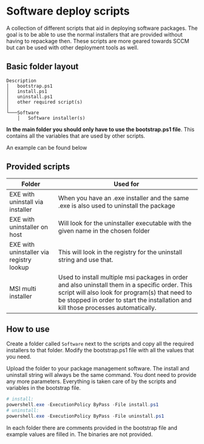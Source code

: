 # Software deploy scripts

A collection of different scripts that aid in deploying software packages. The goal is to be able to use the normal installers that are provided without having to repackage then. These scripts are more geared towards SCCM but can be used with other deployment tools as well.

## Basic folder layout

```
Description
│   bootstrap.ps1
│   install.ps1    
│   uninstall.ps1    
│   other required script(s)    
│
└───Software
    │   Software installer(s)
```

**In the main folder you should only have to use the bootstrap.ps1 file**. This contains all the variables that are used by other scripts.

An example can be found below


## Provided scripts

| Folder                                   	| Used for                                                                                                                                                                                                                                  	|
|------------------------------------------	|-------------------------------------------------------------------------------------------------------------------------------------------------------------------------------------------------------------------------------------------	|
| EXE with uninstall via installer         	| When you have an .exe installer and the same .exe is also used to uninstall the package                                                                                                                                                   	|
| EXE with uninstaller on host             	| Will look for the uninstaller executable with the given name in the chosen folder                                                                                                                                                         	|
| EXE with uninstaller via registry lookup 	| This will look in the registry for the uninstall string and use that.                                                                                                                                                                     	|
| MSI multi installer                      	| Used to install multiple msi packages in order and also uninstall them in a specific order. This script will also look for program(s) that need to be stopped in order to start the installation and kill those processes automatically.  	|

## How to use

Create a folder called `Software` next to the scripts and copy all the required installers to that folder. Modify the bootstrap.ps1 file with all the values that you need.

Upload the folder to your package management software. The install and uninstall string will always be the same command. You dont need to provide any more parameters. Everything is taken care of by the scripts and variables in the bootstrap file.

```powershell
# install:   
powershell.exe -ExecutionPolicy ByPass -File install.ps1
# uninstall: 
powershell.exe -ExecutionPolicy ByPass -File uninstall.ps1
```

In each folder there are comments provided in the bootstrap file and example values are filled in. The binaries are not provided.
